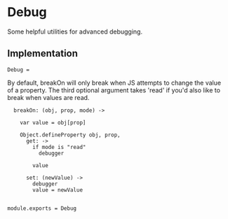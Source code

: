 Debug
=====

Some helpful utilities for advanced debugging.

Implementation
--------------

    Debug =

By default, breakOn will only break when JS attempts to change the value of a 
property. The third optional argument takes 'read' if you'd also like to break 
when values are read.
    
      breakOn: (obj, prop, mode) ->
    
        var value = obj[prop]
    
        Object.defineProperty obj, prop,
          get: ->
            if mode is "read"
              debugger

            value

          set: (newValue) ->
            debugger
            value = newValue


    module.exports = Debug
